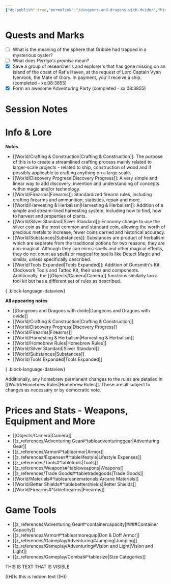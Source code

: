 ```yaml
---
{"dg-publish":true,"permalink":"/dungeons-and-dragons-with-dvide/","hide":true,"tags":["gardenEntry"]}
---
```



# Quests and Marks

- [ ] What is the meaning of the sphere that Gribble had trapped in a mysterious oyster?
- [ ] What does *Perrigo's promise* mean?
- [x] Save a group of researcher's and explorer's that has gone missing on an island of the coast of Rat's Haven, at the request of Lord Captain Vyan Ivenrook, the Mate of Glory. In payment, you'll receive a ship. (completed - xx.08:3855)
- [x] Form an awesome Adventuring Party (completed - xx.08:3855)

# Session Notes

# Info & Lore

**Notes**
- [[World/Crafting & Construction\|Crafting & Construction]]: The purpose of this is to create a streamlined crafting process mainly related to larger-scale projects - related to ship, construction of wood and if possibly applicable to crafting anything on a large scale.
- [[World/Discovery Progress\|Discovery Progress]]: A very simple and linear way to add discovery, invention and understanding of concepts within magic and/or technology.
- [[World/Firearms\|Firearms]]: Standardized firearm rules, including crafting firearms and ammunition, statistics, repair and more.
- [[World/Harvesting & Herbalism\|Harvesting & Herbalism]]: Addition of a simple and stream-lined harvesting system, including how to find, how to harvest and properties of plants.
- [[World/Silver Standard\|Silver Standard]]: Economy change to use the silver coin as the most common and standard coin, allowing the worth of precious metals to increase, fewer coins carried and historical accuracy.
- [[World/Substances\|Substances]]: Substances are product of herbalism which are separate from the traditional potions for two reasons; they are non-magical. Although they can mimic spells and other magical effects, they do not count as spells or magical for spells like Detect Magic and similar, unless specifically described.
- [[World/Tools Expanded\|Tools Expanded]]: Addition of Gunsmith's Kit, Clockwork Tools and Tattoo Kit, their uses and components. Additionally, the [[Objects/Camera\|Camera]] functions similarly too a tool kit but has a different set of rules as described.

{ .block-language-dataview}

**All appearing notes**
- [[Dungeons and Dragons with dvide\|Dungeons and Dragons with dvide]]
- [[World/Crafting & Construction\|Crafting & Construction]]
- [[World/Discovery Progress\|Discovery Progress]]
- [[World/Firearms\|Firearms]]
- [[World/Harvesting & Herbalism\|Harvesting & Herbalism]]
- [[World/Homebrew Rules\|Homebrew Rules]]
- [[World/Silver Standard\|Silver Standard]]
- [[World/Substances\|Substances]]
- [[World/Tools Expanded\|Tools Expanded]]

{ .block-language-dataview}

Additionally, any homebrew permanent changes to the rules are detailed in [[World/Homebrew Rules\|Homebrew Rules]]. These are all subject to changes as necessary or by democratic vote. 

# Prices and Stats - Weapons, Equipment and More

- [[Objects/Camera\|Camera]]
- [[z_references/Adventuring Gear#^tableadventuringgear\|Adventuring Gear]]
- [[z_references/Armor#^tablearmor\|Armor]]
- [[z_references/Expenses#^tablelifestyle\|Lifestyle Expenses]]
- [[z_references/Tools#^tabletools\|Tools]]
- [[z_references/Weapons#^tableweapons\|Weapons]]
- [[z_references/Trade Goods#^tabletradegoods\|Trade Goods]]
- [[World/Materials#^tablearcanematerials\|Arcane Materials]]
- [[World/Better Shields#^tablebettershields\|Better Shields]]
- [[World/Firearms#^tablefirearms\|Firearms]]

# Game Tools

- [[z_references/Adventuring Gear#^containercapacity\|####Container Capacity]]
- [[z_references/Armor#^tablearmorequip\|Don & Doff Armor]]
- [[z_references/Gameplay/Adventuring#Jumping\|Jumping]]
- [[z_references/Gameplay/Adventuring#Vision and Light\|Vision and Light]]
- [[z_references/Gameplay/Combat#^tablesize\|Size Categories]]



THIS IS TEXT THAT IS VISIBLE

((H))s
this is hidden text
((H))

